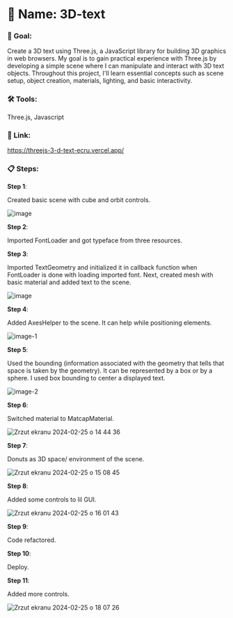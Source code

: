 # 📁 **Name**: 3D-text

### 🎯 **Goal**:
Create a 3D text using Three.js, a JavaScript library for building 3D graphics in web browsers. My goal is to gain practical experience with Three.js by developing a simple scene where I can manipulate and interact with 3D text objects. Throughout this project, I'll learn essential concepts such as scene setup, object creation, materials, lighting, and basic interactivity.

### 🛠️ **Tools**:
Three.js, Javascript

### 🔗 Link:
https://threejs-3-d-text-ecru.vercel.app/

### 📋 **Steps**:

**Step 1**:

Created basic scene with cube and orbit controls.

![image](https://github.com/Kacper-Lechicki/THREEJS_3D_Text/assets/160114199/ce1ccf69-73b1-4729-a54b-d3df48b6bfd9)

**Step 2**:

Imported FontLoader and got typeface from three resources.

**Step 3**:

Imported TextGeometry and initialized it in callback function when FontLoader is done with loading imported font.
Next, created mesh with basic material and added text to the scene.

![image](https://github.com/Kacper-Lechicki/THREEJS_3D_Text/assets/160114199/317193ae-fc83-432c-a6fc-fab413045733)

**Step 4**:

Added AxesHelper to the scene. It can help while positioning elements.

![image-1](https://github.com/Kacper-Lechicki/THREEJS_3D_Text/assets/160114199/c9dcfa2a-f9d3-43ff-9ae2-f7c056b94ba7)

**Step 5**:

Used the bounding (information associated with the geometry that tells that space is taken by the geometry). It can be represented by a box or by a sphere. I used box bounding to center a displayed text.

![image-2](https://github.com/Kacper-Lechicki/THREEJS_3D_Text/assets/160114199/e2522dd0-bca7-4bfb-8517-81392cc3c080)

**Step 6**:

Switched material to MatcapMaterial.

![Zrzut ekranu 2024-02-25 o 14 44 36](https://github.com/Kacper-Lechicki/THREEJS_3D_Text/assets/160114199/3840bdb8-d2d0-44d5-93a8-a6f703210577)

**Step 7**:

Donuts as 3D space/ environment of the scene.

![Zrzut ekranu 2024-02-25 o 15 08 45](https://github.com/Kacper-Lechicki/THREEJS_3D_Text/assets/160114199/2de34e10-9d78-4e14-a81f-6b5103301ec3)

**Step 8**:

Added some controls to lil GUI.

![Zrzut ekranu 2024-02-25 o 16 01 43](https://github.com/Kacper-Lechicki/THREEJS_3D_Text/assets/160114199/6310c636-3ab6-4246-be7d-1262cd896e4c)

**Step 9**:

Code refactored.

**Step 10**:

Deploy.

**Step 11**:

Added more controls.

![Zrzut ekranu 2024-02-25 o 18 07 26](https://github.com/Kacper-Lechicki/THREEJS_3D_Text/assets/160114199/67b4da3e-864f-41fd-90c0-b3c2b33d0419)

